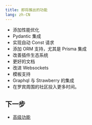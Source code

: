 ```yaml
---
title: 即将推出的功能
lang: zh-CN
---
```


- 添加性能优化
- Pydantic 集成
- 实现自动 Const 请求
- 添加 ORM 支持，尤其是 Prisma 集成
- 改善插件生态系统
- 更好的文档
- 改进 Websockets
- 模板支持
- Graphql 与 Strawberry 的集成
- 在罗宾周围的社区投入更多时间。

## 下一步

- [高级功能](../api-reference/advanced-features.md)
